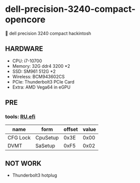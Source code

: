 # dell-precision-3240-compact-opencore
🍎 dell precision 3240 compact hackintosh

## HARDWARE
* CPU: i7-10700
* Memory: 32G ddr4 3200 *2
* SSD: SM961 512G *2
* Wireless: BCM943602CS
* PCIe: Thunderbolt3 PCIe Card
* Extra: AMD Vega64 in eGPU

## PRE 
### tools: <a href="http://ruexe.blogspot.com/">RU.efi</a> 
| name     | form     | offset| value|
| -------- | -------- | ----- | ---- |
| CFG Lock | CpuSetup | 0x3E  | 0x00 |
| DVMT     | SaSetup  | 0xF5  | 0x02 | 

## NOT WORK
* Thunderbolt3 hotplug
